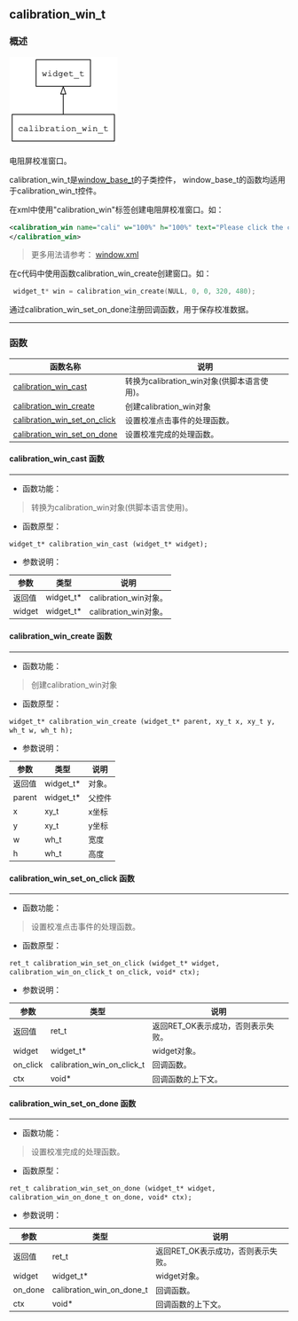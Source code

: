 ## calibration\_win\_t
### 概述
![image](images/calibration_win_t_0.png)

 电阻屏校准窗口。

 calibration\_win\_t是[window\_base\_t](window_base_t.md)的子类控件，
 window\_base\_t的函数均适用于calibration\_win\_t控件。

 在xml中使用"calibration\_win"标签创建电阻屏校准窗口。如：

 ```xml
 <calibration_win name="cali" w="100%" h="100%" text="Please click the center of cross">
 </calibration_win>
 ```

 > 更多用法请参考：
 [window.xml](https://github.com/zlgopen/awtk/blob/master/demos/assets/raw/ui/calibration_win.xml)

 在c代码中使用函数calibration\_win\_create创建窗口。如：

 ```c
  widget_t* win = calibration_win_create(NULL, 0, 0, 320, 480);
 ```

 通过calibration\_win\_set\_on\_done注册回调函数，用于保存校准数据。


----------------------------------
### 函数
<p id="calibration_win_t_methods">

| 函数名称 | 说明 | 
| -------- | ------------ | 
| <a href="#calibration_win_t_calibration_win_cast">calibration\_win\_cast</a> | 转换为calibration_win对象(供脚本语言使用)。 |
| <a href="#calibration_win_t_calibration_win_create">calibration\_win\_create</a> | 创建calibration_win对象 |
| <a href="#calibration_win_t_calibration_win_set_on_click">calibration\_win\_set\_on\_click</a> | 设置校准点击事件的处理函数。 |
| <a href="#calibration_win_t_calibration_win_set_on_done">calibration\_win\_set\_on\_done</a> | 设置校准完成的处理函数。 |
#### calibration\_win\_cast 函数
-----------------------

* 函数功能：

> <p id="calibration_win_t_calibration_win_cast"> 转换为calibration_win对象(供脚本语言使用)。



* 函数原型：

```
widget_t* calibration_win_cast (widget_t* widget);
```

* 参数说明：

| 参数 | 类型 | 说明 |
| -------- | ----- | --------- |
| 返回值 | widget\_t* | calibration\_win对象。 |
| widget | widget\_t* | calibration\_win对象。 |
#### calibration\_win\_create 函数
-----------------------

* 函数功能：

> <p id="calibration_win_t_calibration_win_create"> 创建calibration_win对象



* 函数原型：

```
widget_t* calibration_win_create (widget_t* parent, xy_t x, xy_t y, wh_t w, wh_t h);
```

* 参数说明：

| 参数 | 类型 | 说明 |
| -------- | ----- | --------- |
| 返回值 | widget\_t* | 对象。 |
| parent | widget\_t* | 父控件 |
| x | xy\_t | x坐标 |
| y | xy\_t | y坐标 |
| w | wh\_t | 宽度 |
| h | wh\_t | 高度 |
#### calibration\_win\_set\_on\_click 函数
-----------------------

* 函数功能：

> <p id="calibration_win_t_calibration_win_set_on_click"> 设置校准点击事件的处理函数。



* 函数原型：

```
ret_t calibration_win_set_on_click (widget_t* widget, calibration_win_on_click_t on_click, void* ctx);
```

* 参数说明：

| 参数 | 类型 | 说明 |
| -------- | ----- | --------- |
| 返回值 | ret\_t | 返回RET\_OK表示成功，否则表示失败。 |
| widget | widget\_t* | widget对象。 |
| on\_click | calibration\_win\_on\_click\_t | 回调函数。 |
| ctx | void* | 回调函数的上下文。 |
#### calibration\_win\_set\_on\_done 函数
-----------------------

* 函数功能：

> <p id="calibration_win_t_calibration_win_set_on_done"> 设置校准完成的处理函数。



* 函数原型：

```
ret_t calibration_win_set_on_done (widget_t* widget, calibration_win_on_done_t on_done, void* ctx);
```

* 参数说明：

| 参数 | 类型 | 说明 |
| -------- | ----- | --------- |
| 返回值 | ret\_t | 返回RET\_OK表示成功，否则表示失败。 |
| widget | widget\_t* | widget对象。 |
| on\_done | calibration\_win\_on\_done\_t | 回调函数。 |
| ctx | void* | 回调函数的上下文。 |
